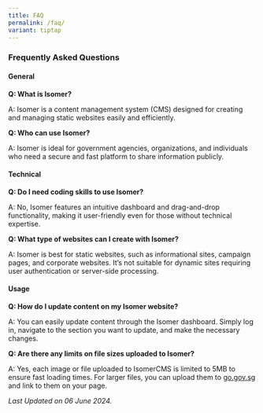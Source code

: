 ```yaml
---
title: FAQ
permalink: /faq/
variant: tiptap
---
```

<h3><strong>Frequently Asked Questions</strong></h3>
<h4>General</h4>
<p><strong>Q: What is Isomer?</strong> 
</p>
<p>A: Isomer is a content management system (CMS) designed for creating and
managing static websites easily and efficiently.</p>
<p><strong>Q: Who can use Isomer?</strong> 
</p>
<p>A: Isomer is ideal for government agencies, organizations, and individuals
who need a secure and fast platform to share information publicly.</p>
<h4>Technical</h4>
<p><strong>Q: Do I need coding skills to use Isomer?</strong> 
</p>
<p>A: No, Isomer features an intuitive dashboard and drag-and-drop functionality,
making it user-friendly even for those without technical expertise.</p>
<p><strong>Q: What type of websites can I create with Isomer?</strong> 
</p>
<p>A: Isomer is best for static websites, such as informational sites, campaign
pages, and corporate websites. It’s not suitable for dynamic sites requiring
user authentication or server-side processing.</p>
<h4>Usage</h4>
<p><strong>Q: How do I update content on my Isomer website?</strong> 
</p>
<p>A: You can easily update content through the Isomer dashboard. Simply
log in, navigate to the section you want to update, and make the necessary
changes.</p>
<p><strong>Q: Are there any limits on file sizes uploaded to Isomer?</strong> 
</p>
<p>A: Yes, each image or file uploaded to IsomerCMS is limited to 5MB to
ensure fast loading times. For larger files, you can upload them to <a href="http://go.gov.sg" rel="noopener noreferrer nofollow" target="_blank">go.gov.sg</a> and
link to them on your page.</p>
<p><em>Last Updated on 06 June 2024.</em>
</p>
<h3></h3>
<p></p>
